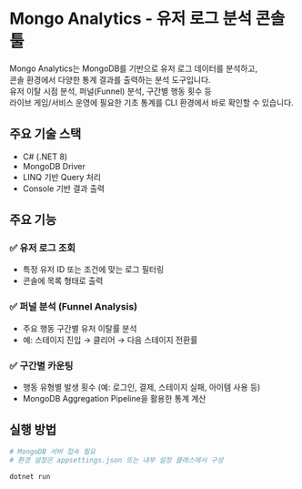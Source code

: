 # Mongo Analytics - 유저 로그 분석 콘솔 툴

Mongo Analytics는 MongoDB를 기반으로 유저 로그 데이터를 분석하고,  
콘솔 환경에서 다양한 통계 결과를 출력하는 분석 도구입니다.  
유저 이탈 시점 분석, 퍼널(Funnel) 분석, 구간별 행동 횟수 등  
라이브 게임/서비스 운영에 필요한 기초 통계를 CLI 환경에서 바로 확인할 수 있습니다.

## 주요 기술 스택

- C# (.NET 8)
- MongoDB Driver
- LINQ 기반 Query 처리
- Console 기반 결과 출력

## 주요 기능

### ✅ 유저 로그 조회
- 특정 유저 ID 또는 조건에 맞는 로그 필터링
- 콘솔에 목록 형태로 출력

### ✅ 퍼널 분석 (Funnel Analysis)
- 주요 행동 구간별 유저 이탈률 분석
- 예: 스테이지 진입 → 클리어 → 다음 스테이지 전환률

### ✅ 구간별 카운팅
- 행동 유형별 발생 횟수 (예: 로그인, 결제, 스테이지 실패, 아이템 사용 등)
- MongoDB Aggregation Pipeline을 활용한 통계 계산

## 실행 방법

```bash
# MongoDB 서버 접속 필요
# 환경 설정은 appsettings.json 또는 내부 설정 클래스에서 구성

dotnet run
